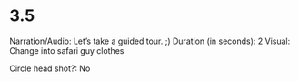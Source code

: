 # 3.5

Narration/Audio: Let’s take a guided tour. ;) 
Duration (in seconds): 2
Visual: Change into safari guy clothes

Circle head
shot?: No